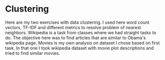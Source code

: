 # Clustering
Here are my two exercises with data clustering. I used here word count vectors, TF-IDF and different metrics to resolve problem of nearest neighbors. Wikipedia is a task from classes where we had straight tasks to do. The objective here was to find articles that are similar to Obama's wikipedia page. Movies is my own analysis on dataset I chose based on first task. In that one I took wikipedia dataset with movie plot descriptions and tried to find similar movies.